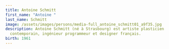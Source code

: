 ```yaml
---
title: Antoine Schmitt
first_name: "Antoine "
last_name: Schmitt
image: /assets/images/persons/media-full_antoine_schmitt01_a9f35.jpg
description: Antoine Schmitt (né à Strasbourg) est artiste plasticien
  contemporain, ingénieur programmeur et designer français.
birth: 1961
---
```

